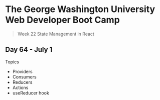 # **The George Washington University Web Developer Boot Camp**
> Week 22 State Management in React

## **Day 64 - July 1**
Topics
- Providers
- Consumers
- Reducers
- Actions
- useReducer hook